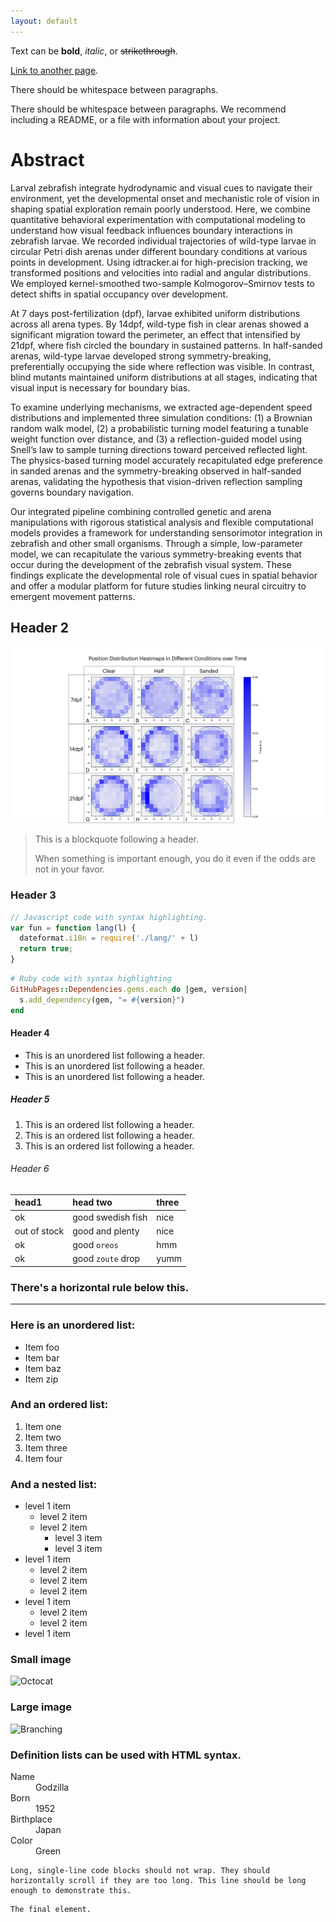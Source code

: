 ```yaml
---
layout: default
---
```


Text can be **bold**, _italic_, or ~~strikethrough~~.

[Link to another page](./another-page.html).

There should be whitespace between paragraphs.

There should be whitespace between paragraphs. We recommend including a README, or a file with information about your project.

# Abstract

Larval zebrafish integrate hydrodynamic and visual cues to navigate their environment, yet the developmental onset and mechanistic role of vision in shaping spatial exploration remain poorly understood. Here, we combine quantitative behavioral experimentation with computational modeling to understand how visual feedback influences boundary interactions in zebrafish larvae. We recorded individual trajectories of wild-type larvae in circular Petri dish arenas under different boundary conditions at various points in development. Using idtracker.ai for high-precision tracking, we transformed positions and velocities into radial and angular distributions. We employed kernel-smoothed two-sample Kolmogorov–Smirnov tests to detect shifts in spatial occupancy over development.

At 7 days post-fertilization (dpf), larvae exhibited uniform distributions across all arena types. By 14dpf, wild-type fish in clear arenas showed a significant migration toward the perimeter, an effect that intensified by 21dpf, where fish circled the boundary in sustained patterns. In half-sanded arenas, wild-type larvae developed strong symmetry-breaking, preferentially occupying the side where reflection was visible. In contrast, blind mutants maintained uniform distributions at all stages, indicating that visual input is necessary for boundary bias.

To examine underlying mechanisms, we extracted age-dependent speed distributions and implemented three simulation conditions: (1) a Brownian random walk model, (2) a probabilistic turning model featuring a tunable weight function over distance, and (3) a reflection-guided model using Snell’s law to sample turning directions toward perceived reflected light. The physics-based turning model accurately recapitulated edge preference in sanded arenas and the symmetry-breaking observed in half-sanded arenas, validating the hypothesis that vision-driven reflection sampling governs boundary navigation.

Our integrated pipeline combining controlled genetic and arena manipulations with rigorous statistical analysis and flexible computational models provides a framework for understanding sensorimotor integration in zebrafish and other small organisms. Through a simple, low-parameter model, we can recapitulate the various symmetry-breaking events that occur during the development of the zebrafish visual system. These findings explicate the developmental role of visual cues in spatial behavior and offer a modular platform for future studies linking neural circuitry to emergent movement patterns.

## Header 2

<img src="./assets/img/heatmap_all.jpg" alt="heatmap-all" style="zoom: 150%;">

> This is a blockquote following a header.
>
> When something is important enough, you do it even if the odds are not in your favor.

### Header 3

```js
// Javascript code with syntax highlighting.
var fun = function lang(l) {
  dateformat.i18n = require('./lang/' + l)
  return true;
}
```

```ruby
# Ruby code with syntax highlighting
GitHubPages::Dependencies.gems.each do |gem, version|
  s.add_dependency(gem, "= #{version}")
end
```

#### Header 4

*   This is an unordered list following a header.
*   This is an unordered list following a header.
*   This is an unordered list following a header.

##### Header 5

1.  This is an ordered list following a header.
2.  This is an ordered list following a header.
3.  This is an ordered list following a header.

###### Header 6

| head1        | head two          | three |
|:-------------|:------------------|:------|
| ok           | good swedish fish | nice  |
| out of stock | good and plenty   | nice  |
| ok           | good `oreos`      | hmm   |
| ok           | good `zoute` drop | yumm  |

### There's a horizontal rule below this.

* * *

### Here is an unordered list:

*   Item foo
*   Item bar
*   Item baz
*   Item zip

### And an ordered list:

1.  Item one
1.  Item two
1.  Item three
1.  Item four

### And a nested list:

- level 1 item
  - level 2 item
  - level 2 item
    - level 3 item
    - level 3 item
- level 1 item
  - level 2 item
  - level 2 item
  - level 2 item
- level 1 item
  - level 2 item
  - level 2 item
- level 1 item

### Small image

![Octocat](https://github.githubassets.com/images/icons/emoji/octocat.png)

### Large image

![Branching](https://guides.github.com/activities/hello-world/branching.png)


### Definition lists can be used with HTML syntax.

<dl>
<dt>Name</dt>
<dd>Godzilla</dd>
<dt>Born</dt>
<dd>1952</dd>
<dt>Birthplace</dt>
<dd>Japan</dd>
<dt>Color</dt>
<dd>Green</dd>
</dl>

```
Long, single-line code blocks should not wrap. They should horizontally scroll if they are too long. This line should be long enough to demonstrate this.
```

```
The final element.
```

